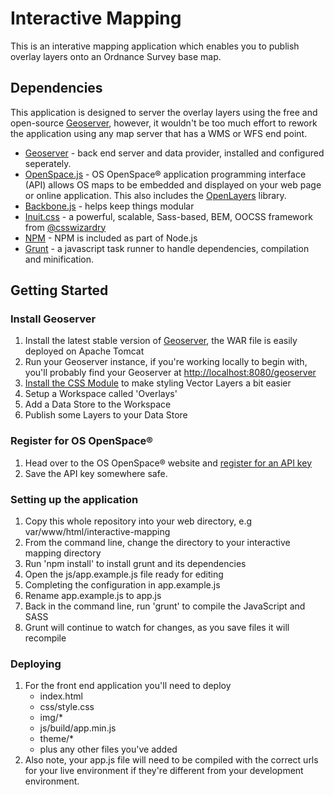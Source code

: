 # Interactive Mapping

This is an interative mapping application which enables you to publish overlay layers onto an Ordnance Survey base map.


## Dependencies

This application is designed to server the overlay layers using the free and open-source [Geoserver](http://geoserver.org), however, it wouldn't be too much effort to rework the application using any map server that has a WMS or WFS end point.


- [Geoserver](http://geoserver.org) - back end server and data provider, installed and configured seperately.
- [OpenSpace.js](http://www.ordnancesurvey.co.uk/business-and-government/products/os-openspace/index.html) - OS OpenSpace® application programming interface (API) allows OS maps to be embedded and displayed on your web page or online application. This also includes the [OpenLayers](http://openlayers.org) library.
- [Backbone.js](http://backbonejs.org) - helps keep things modular
- [Inuit.css](http://inuitcss.com/) - a powerful, scalable, Sass-based, BEM, OOCSS framework from [@csswizardry](https://twitter.com/csswizardry)
- [NPM](http://nodejs.org/) - NPM is included as part of Node.js
- [Grunt](http://gruntjs.com/) - a javascript task runner to handle dependencies, compilation and minification.


## Getting Started

### Install Geoserver

1. Install the latest stable version of [Geoserver](http://geoserver.org), the WAR file is easily deployed on Apache Tomcat
2. Run your Geoserver instance, if you're working locally to begin with, you'll probably find your Geoserver at [http://localhost:8080/geoserver](http://localhost:8080/geoserver)
3. [Install the CSS Module](http://docs.geoserver.org/latest/en/user/extensions/css/install.html) to make styling Vector Layers a bit easier
4. Setup a Workspace called 'Overlays'
5. Add a Data Store to the Workspace
6. Publish some Layers to your Data Store


### Register for OS OpenSpace®

1. Head over to the OS OpenSpace® website and [register for an API key](http://www.ordnancesurvey.co.uk/business-and-government/products/os-openspace/api/index.html)
2. Save the API key somewhere safe.


### Setting up the application

1. Copy this whole repository into your web directory, e.g var/www/html/interactive-mapping
2. From the command line, change the directory to your interactive mapping directory
3. Run 'npm install' to install grunt and its dependencies
4. Open the js/app.example.js file ready for editing
5. Completing the configuration in app.example.js
6. Rename app.example.js to app.js
7. Back in the command line, run 'grunt' to compile the JavaScript and SASS
8. Grunt will continue to watch for changes, as you save files it will recompile

### Deploying

1. For the front end application you'll need to deploy
	- index.html
	- css/style.css
	- img/*
	- js/build/app.min.js
	- theme/*
	- plus any other files you've added
2. Also note, your app.js file will need to be compiled with the correct urls for your live environment if they're different from your development environment.